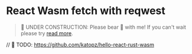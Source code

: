 # React Wasm fetch with reqwest

> 🚧 UNDER CONSTRUCTION: Please bear 🧸 with me! If you can't wait please try [read more](../../bye.md).

// 🚧 TODO: https://github.com/katopz/hello-react-rust-wasm
